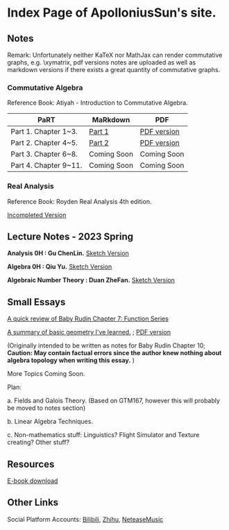 # Index Page of ApolloniusSun's site.

## Notes

Remark: Unfortunately neither KaTeX nor MathJax can render commutative graphs, e.g. \xymatrix, pdf versions notes are uploaded as well as markdown versions if there exists a great quantity of commutative graphs.

### Commutative Algebra

Reference Book: Atiyah - Introduction to Commutative Algebra.

| PaRT                  | MaRkdown                                         | PDF                                                          |
| --------------------- | ------------------------------------------------ | ------------------------------------------------------------ |
| Part 1. Chapter 1~3.  | [Part 1](https://apolloniussun.github.io/#/CA-1) | [PDF version](https://raw.githubusercontent.com/ApolloniusSun/ApolloniusSun.github.io/main/docs/CA/CA-1.pdf) |
| Part 2. Chapter 4~5.  | [Part 2](https://apolloniussun.github.io/#/CA-2) | [PDF version](https://raw.githubusercontent.com/ApolloniusSun/ApolloniusSun.github.io/main/docs/CA/CA-2.pdf) |
| Part 3. Chapter 6~8.  | Coming Soon                                      | Coming Soon                                                  |
| Part 4. Chapter 9~11. | Coming Soon                                      | Coming Soon                                                  |



### Real Analysis

Reference Book: Royden Real Analysis 4th edition.

[Incompleted Version](https://apolloniussun.github.io/#/RealAnalysis)



## Lecture Notes - 2023 Spring



**Analysis 0H : Gu ChenLin.** [Sketch Version](https://apolloniussun.github.io/#/Analysis0H)

**Algebra 0H : Qiu Yu.** [Sketch Version](https://apolloniussun.github.io/#/Algebra0H)

**Algebraic Number Theory : Duan ZheFan.** [Sketch Version](https://apolloniussun.github.io/#/ANTdzf)



## Small Essays

[A quick review of Baby Rudin Chapter 7: Function Series](https://apolloniussun.github.io/#/RudinC7)

[A summary of basic geometry I've learned.](https://apolloniussun.github.io/#/RudinC10) ; [PDF version](https://raw.githubusercontent.com/ApolloniusSun/ApolloniusSun.github.io/main/docs/Essays_pdf/RudinC10.pdf)

(Originally intended to be written as notes for Baby Rudin Chapter 10; **Caution: May contain factual errors since the author knew nothing about algebra topology when writing this essay.** )



More Topics Coming Soon.

Plan:

a. Fields and Galois Theory. (Based on GTM167, however this will probably be moved to notes section)

b. Linear Algebra Techniques.

c. Non-mathematics stuff: Linguistics? Flight Simulator and Texture creating? Other stuff?

## Resources

[E-book download](https://zh.annas-archive.org) 

## Other Links

Social Platform Accounts: [Bilibili](https://space.bilibili.com/473419174/), [Zhihu](https://www.zhihu.com/people/apolloniussun), [NeteaseMusic](https://music.163.com/#/user/home?id=3903743534)

